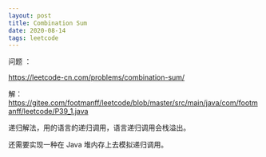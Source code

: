 ```yaml
---
layout: post
title: Combination Sum
date: 2020-08-14
tags: leetcode
---
```


问题 ：

https://leetcode-cn.com/problems/combination-sum/

解：https://gitee.com/footmanff/leetcode/blob/master/src/main/java/com/footmanff/leetcode/P39_1.java

<!-- more -->

递归解法，用的语言的递归调用，语言递归调用会栈溢出。

还需要实现一种在 Java 堆内存上去模拟递归调用。

